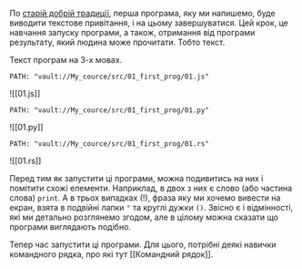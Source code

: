 По [старій добрій традиції](https://en.m.wikipedia.org/wiki/%22Hello,_World!%22_program), перша програма, яку ми напишемо, буде виводити текстове привітання, і на цьому завершуватися. Цей крок, це навчання запуску програми, а також, отримання від програми результату, який людина може прочитати. Тобто текст.

Текст програм на 3-х мовах.

```embed-js
PATH: "vault://My_cource/src/01_first_prog/01.js"
```
![[01.js]]

```embed-python
PATH: "vault://My_cource/src/01_first_prog/01.py"
```
![[01.py]]

```embed-rust
PATH: "vault://My_cource/src/01_first_prog/01.rs"
```
![[01.rs]]

Перед тим як запустити ці програми, можна подивитись на них і помітити схожі елементи. Наприклад, в двох з них є слово (або частина слова) `print`. А в трьох випадках (!), фраза яку ми хочемо вивести на екран, взята в подвійні лапки `"` та круглі дужки `()`. Звісно є і відмінності, які ми детально розглянемо згодом, але в цілому можна сказати що програми виглядають подібно.

Тепер час запустити ці програми.
Для цього, потрібні деякі навички командного рядка, про які тут [[Командний рядок]].